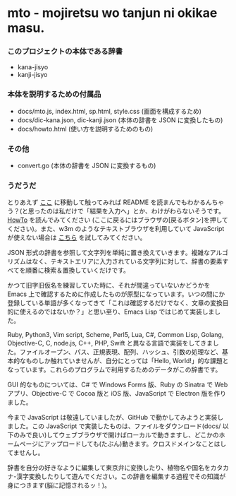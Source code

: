 # mto - mojiretsu wo tanjun ni okikae masu.

### このプロジェクトの本体である辞書
- kana-jisyo
- kanji-jisyo

### 本体を説明するための付属品
- docs/mto.js, index.html, sp.html, style.css (画面を構成するため)
- docs/dic-kana.json, dic-kanji.json (本体の辞書を JSON に変換したもの)
- docs/howto.html (使い方を説明するためのもの)

### その他
- convert.go (本体の辞書を JSON に変換するもの)

### うだうだ
とりあえず [ここ](https://uakms.github.io/mto/) に移動して触ってみれば README を読まんでもわかるんちゃう？(と思ったのは私だけで「結果を入力へ」とか、わけがわらないそうです。[HowTo](https://mto.herokuapp.com/howto) を読んでみてください (ここに戻るにはブラウザの[戻るボタン]を押してください)。また、w3m のようなテキストブラウザを利用していて JavaScript が使えない場合は [こちら](https://mto.herokuapp.com/sp) を試してみてください。

JSON 形式の辞書を参照して文字列を単純に置き換えていきます。複雑なアルゴリズムはなく、テキストエリアに入力されている文字列に対して、辞書の要素すべてを順番に検索＆置換していくだけです。

かつて旧字旧仮名を練習していた時に、それが間違っていないかどうかを Emacs 上で確認するために作成したものが原型になっています。いつの間にか登録している単語が多くなってきて「これは確認するだけでなく、文章の変換目的に使えるのではないか？」と思い至り、Emacs Lisp ではじめて実装しました。

Ruby, Python3, Vim script, Scheme, Perl5, Lua, C#, Common Lisp, Golang, Objective-C, C, node.js, C++, PHP, Swift と異なる言語で実装をしてきました。ファイルオープン、パス、正規表現、配列、ハッシュ、引数の処理など、基本的なものしか触れていませんが、自分にとっては「Hello, World!」的な課題となっています。これらのプログラムで利用するためのデータがこの辞書です。

GUI 的なものについては、C# で Windows Forms 版、Ruby の Sinatra で Web アプリ、Objective-C で Cocoa 版と iOS 版、JavaScript で Electron 版を作りました。

今まで JavaScript は敬遠していましたが、GitHub で動かしてみようと実装しました。この JavaScript で実装したものは、ファイルをダウンロード(docs/ 以下のみで良い)してウェブブラウザで開けばローカルで動きますし、どこかのホームページにアップロードしても(たぶん)動きます。クロスドメインなことはしてませんし。

辞書を自分の好きなように編集して東京弁に変換したり、植物名や国名をカタカナ-漢字変換したりして遊んでください。この辞書を編集する過程でその知識が身につきます(脳に記憶されるッ！)。
